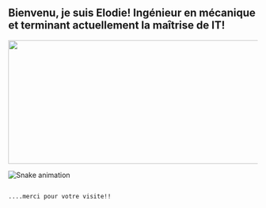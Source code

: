 ## Bienvenu, je suis Elodie! Ingénieur en mécanique et terminant actuellement la maîtrise de IT!   

<div>
  
    
  <img alingn="center" height="250" width="600" src="https://user-images.githubusercontent.com/96539904/154982562-e9ec1d05-1d06-4b5e-be27-35a622cb737f.png" />


</div>



  


<div>
  

![Snake animation](https://github.com/elodiesilva/elodiesilva/blob/output/github-contribution-grid-snake.svg)
  
  
                                                                                                                    ....merci pour votre visite!!

</div>
